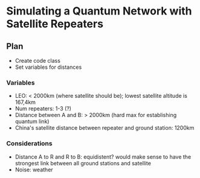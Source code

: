 # Simulating a Quantum Network with Satellite Repeaters

## Plan
- Create code class
- Set variables for distances

### Variables
- LEO: < 2000km (where satellite should be); lowest satellite altitude is 167,4km
- Num repeaters: 1-3 (?)
- Distance between A and B: > 2000km (hard max for establishing quantum link)
- China's satellite distance between repeater and ground station: 1200km

### Considerations
- Distance A to R and R to B: equidistent? would make sense to have the strongest link between all ground stations and satellite
- Noise: weather